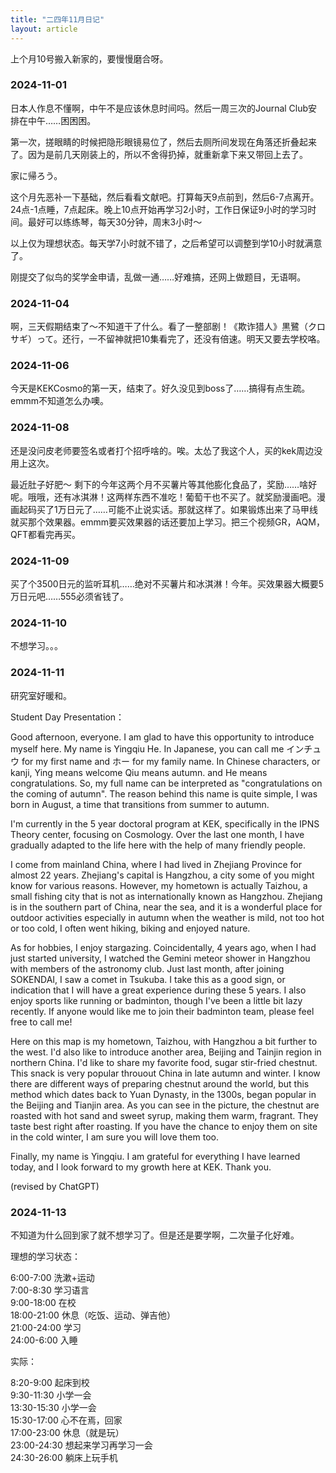 ```yaml
---
title: "二四年11月日记"
layout: article
---
```


上个月10号搬入新家的，要慢慢磨合呀。

### 2024-11-01

日本人作息不懂啊，中午不是应该休息时间吗。然后一周三次的Journal Club安排在中午……困困困。

第一次，搓眼睛的时候把隐形眼镜易位了，然后去厕所间发现在角落还折叠起来了。因为是前几天刚装上的，所以不舍得扔掉，就重新拿下来又带回上去了。

家に帰ろう。

这个月先恶补一下基础，然后看看文献吧。打算每天9点前到，然后6-7点离开。24点-1点睡，7点起床。晚上10点开始再学习2小时，工作日保证9小时的学习时间。最好可以练练琴，每天30分钟，周末3小时～

以上仅为理想状态。每天学7小时就不错了，之后希望可以调整到学10小时就满意了。


刚提交了似鸟的奖学金申请，乱做一通……好难搞，还网上做题目，无语啊。

### 2024-11-04

啊，三天假期结束了～不知道干了什么。看了一整部剧！《欺诈猎人》黒鷺（クロサギ）って。还行，一不留神就把10集看完了，还没有倍速。明天又要去学校咯。

### 2024-11-06

今天是KEKCosmo的第一天，结束了。好久没见到boss了……搞得有点生疏。emmm不知道怎么办噢。

### 2024-11-08

还是没问皮老师要签名或者打个招呼啥的。唉。太怂了我这个人，买的kek周边没用上这次。

最近肚子好肥～ 剩下的今年这两个月不买薯片等其他膨化食品了，奖励……啥好呢。哦哦，还有冰淇淋！这两样东西不准吃！葡萄干也不买了。就奖励漫画吧。漫画起码买了1万日元了……可能不止说实话。那就这样了。如果锻炼出来了马甲线就买那个效果器。emmm要买效果器的话还要加上学习。把三个视频GR，AQM，QFT都看完再买。

### 2024-11-09

买了个3500日元的监听耳机……绝对不买薯片和冰淇淋！今年。买效果器大概要5万日元吧……555必须省钱了。

### 2024-11-10

不想学习。。。

### 2024-11-11

研究室好暖和。

Student Day Presentation：

Good afternoon, everyone. I am glad to have this opportunity to introduce myself here. My name is Yingqiu He. In Japanese, you can call me インチュウ for my first name and ホー for my family name. In Chinese characters, or kanji, Ying means welcome  Qiu means autumn. and He means congratulations. So, my  full name can be interpreted as "congratulations on the coming of autumn". The reason behind this name is quite simple, I was born in August, a time that transitions from summer to autumn. 

I'm currently in the 5 year doctoral program at KEK, specifically in the IPNS Theory center, focusing on Cosmology. Over the last one month, I have gradually adapted to the life here with the help of many friendly people. 

I come from mainland China, where I had lived in Zhejiang Province for almost 22 years. Zhejiang's capital is Hangzhou, a city some of you might know for various reasons. However, my hometown is actually Taizhou, a small fishing city that is not as internationally known as Hangzhou. Zhejiang is in the southern part of China, near the sea, and it is a wonderful place for outdoor activities especially in autumn when the weather is mild, not too hot or too cold, I often went hiking, biking and enjoyed nature. 

As for hobbies, I enjoy stargazing. Coincidentally, 4 years ago, when I had just started university, I watched the Gemini meteor shower in Hangzhou with members of the astronomy club. Just last month, after joining SOKENDAI, I saw a comet in Tsukuba. I take this as a good sign, or indication that I will have a great experience during these 5 years. I also enjoy sports like running or badminton, though I've been a little bit lazy recently. If anyone would like me to join their badminton team, please feel free to call me!

Here on this map is my hometown, Taizhou, with Hangzhou a bit further to the west. I'd also like to introduce another area, Beijing and Tainjin region in northern China. I'd like to share my favorite food, sugar stir-fried chestnut. This snack is very popular throuout China in late autumn and winter. I know there are different ways of preparing chestnut around the world, but this method which dates back to Yuan Dynasty, in the 1300s, began popular in the Beijing and Tianjin area. As you can see in the picture, the chestnut are roasted with hot sand and sweet syrup, making them warm, fragrant. They taste best right after roasting. If you have the chance to enjoy them on site in the cold winter, I am sure you will love them too.

Finally, my name is Yingqiu. I am grateful for everything I have learned today, and I look forward to my growth here at KEK. Thank you.

(revised by ChatGPT)

### 2024-11-13

不知道为什么回到家了就不想学习了。但是还是要学啊，二次量子化好难。

理想的学习状态：

6:00-7:00 洗漱+运动 <br>
7:00-8:30 学习语言<br>
9:00-18:00 在校<br>
18:00-21:00 休息（吃饭、运动、弹吉他）<br>
21:00-24:00 学习 <br>
24:00-6:00 入睡

实际：

8:20-9:00 起床到校<br>
9:30-11:30 小学一会<br>
13:30-15:30 小学一会<br>
15:30-17:00 心不在焉，回家<br>
17:00-23:00 休息（就是玩）<br>
23:00-24:30 想起来学习再学习一会<br>
24:30-26:00 躺床上玩手机